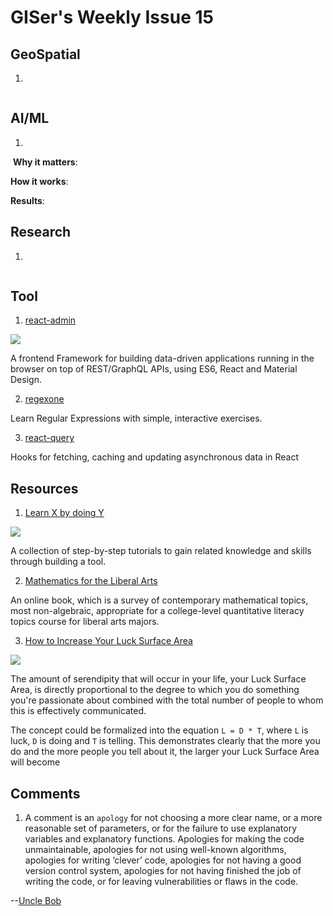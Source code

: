 # GISer's Weekly Issue 15

## GeoSpatial

1. []()

![]()

## AI/ML

1. []()

![]()
**Why it matters**:

**How it works**:

**Results**:

## Research

1. []()

![]()

## Tool

1. [react-admin](https://github.com/marmelab/react-admin)

![](https://vimeo.com/474999017)

A frontend Framework for building data-driven applications running in the browser on top of REST/GraphQL APIs, using ES6, React and Material Design.

2. [regexone](https://regexone.com/)

Learn Regular Expressions with simple, interactive exercises.

3. [react-query](https://github.com/tannerlinsley/react-query)

Hooks for fetching, caching and updating asynchronous data in React

## Resources

1. [Learn X by doing Y](https://aquadzn.github.io/learn-x-by-doing-y/)

![](https://camo.githubusercontent.com/280a84fdc243565b0e50d6f57e541e4021c9845c86ab522d52ac2acf92a6c9ca/68747470733a2f2f63646e2e6265656b6b612e636f6d2f626c6f67696d672f61737365742f3230323130322f6267323032313032313130372e6a7067)

A collection of step-by-step tutorials to gain related knowledge and skills through building a tool.

2. [Mathematics for the Liberal Arts](https://courses.lumenlearning.com/waymakermath4libarts/)

An online book, which is a survey of contemporary mathematical topics, most non-algebraic, appropriate for a college-level quantitative literacy topics course for liberal arts majors.

3. [How to Increase Your Luck Surface Area](https://www.codusoperandi.com/posts/increasing-your-luck-surface-area)

![](https://www.codusoperandi.com/posts/images/luck-surface-area.png)

The amount of serendipity that will occur in your life, your Luck Surface Area, is directly proportional to the degree to which you do something you're passionate about combined with the total number of people to whom this is effectively communicated.

The concept could be formalized into the equation `L = D * T`, where `L` is luck, `D` is doing and `T` is telling. This demonstrates clearly that the more you do and the more people you tell about it, the larger your Luck Surface Area will become

## Comments

1. A comment is an `apology` for not choosing a more clear name, or a more reasonable set of parameters, or for the failure to use explanatory variables and explanatory functions. Apologies for making the code unmaintainable, apologies for not using well-known algorithms, apologies for writing ‘clever’ code, apologies for not having a good version control system, apologies for not having finished the job of writing the code, or for leaving vulnerabilities or flaws in the code.

--[Uncle Bob](https://critter.blog/2020/09/15/dont-comment-your-code-refactor-it/)
